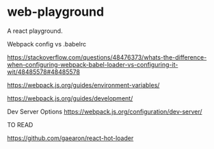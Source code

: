 # web-playground

A react playground.

Webpack config vs .babelrc

https://stackoverflow.com/questions/48476373/whats-the-difference-when-configuring-webpack-babel-loader-vs-configuring-it-wit/48485578#48485578

https://webpack.js.org/guides/environment-variables/

https://webpack.js.org/guides/development/

Dev Server Options
https://webpack.js.org/configuration/dev-server/

TO READ

https://github.com/gaearon/react-hot-loader


